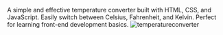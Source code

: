 A simple and effective temperature converter built with HTML, CSS, and JavaScript. Easily switch between Celsius, Fahrenheit, and Kelvin. Perfect for learning front-end development basics.
![temperatureconverter](https://github.com/Sofiya24/Oasis-Webdevelopment-Internship-Temperature-Converterr/assets/134357691/33c82d64-0980-4625-8dfc-6bf13c4ccece)
